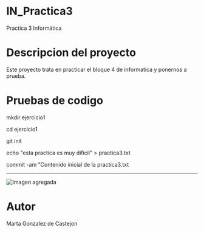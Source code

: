 # IN_Practica3
Practica 3 Informática
# Descripcion del proyecto
Este proyecto trata en practicar el bloque 4 de informatica y ponernos a prueba.
# Pruebas de codigo
mkdir ejercicio1

cd ejercicio1

git init

echo "esta practica es muy dificil" > practica3.txt

commit -am "Contenido inicial de la practica3.txt

---
![Imagen agregada]("C:\Users\mglez\Downloads\duda1.png")
# Autor
Marta Gonzalez de Castejon
